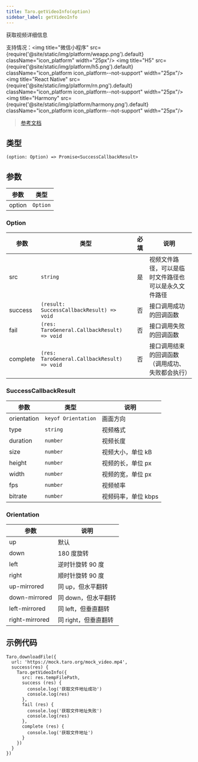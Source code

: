 ```yaml
---
title: Taro.getVideoInfo(option)
sidebar_label: getVideoInfo
---
```


获取视频详细信息

支持情况：<img title="微信小程序" src={require('@site/static/img/platform/weapp.png').default} className="icon_platform" width="25px"/> <img title="H5" src={require('@site/static/img/platform/h5.png').default} className="icon_platform icon_platform--not-support" width="25px"/> <img title="React Native" src={require('@site/static/img/platform/rn.png').default} className="icon_platform icon_platform--not-support" width="25px"/> <img title="Harmony" src={require('@site/static/img/platform/harmony.png').default} className="icon_platform icon_platform--not-support" width="25px"/>

> [参考文档](https://developers.weixin.qq.com/miniprogram/dev/api/media/video/wx.getVideoInfo.html)

## 类型

```tsx
(option: Option) => Promise<SuccessCallbackResult>
```

## 参数

| 参数 | 类型 |
| --- | --- |
| option | `Option` |

### Option

| 参数 | 类型 | 必填 | 说明 |
| --- | --- | :---: | --- |
| src | `string` | 是 | 视频文件路径，可以是临时文件路径也可以是永久文件路径 |
| success | `(result: SuccessCallbackResult) => void` | 否 | 接口调用成功的回调函数 |
| fail | `(res: TaroGeneral.CallbackResult) => void` | 否 | 接口调用失败的回调函数 |
| complete | `(res: TaroGeneral.CallbackResult) => void` | 否 | 接口调用结束的回调函数（调用成功、失败都会执行） |

### SuccessCallbackResult

| 参数 | 类型 | 说明 |
| --- | --- | --- |
| orientation | `keyof Orientation` | 画面方向 |
| type | `string` | 视频格式 |
| duration | `number` | 视频长度 |
| size | `number` | 视频大小，单位 kB |
| height | `number` | 视频的长，单位 px |
| width | `number` | 视频的宽，单位 px |
| fps | `number` | 视频帧率 |
| bitrate | `number` | 视频码率，单位 kbps |

### Orientation

| 参数 | 说明 |
| --- | --- |
| up | 默认 |
| down | 180 度旋转 |
| left | 逆时针旋转 90 度 |
| right | 顺时针旋转 90 度 |
| up-mirrored | 同 up，但水平翻转 |
| down-mirrored | 同 down，但水平翻转 |
| left-mirrored | 同 left，但垂直翻转 |
| right-mirrored | 同 right，但垂直翻转 |

## 示例代码

```tsx
Taro.downloadFile({
  url: 'https://mock.taro.org/mock_video.mp4',
  success(res) {
    Taro.getVideoInfo({
      src: res.tempFilePath,
      success (res) {
        console.log('获取文件地址成功')
        console.log(res)
      },
      fail (res) {
        console.log('获取文件地址失败')
        console.log(res)
      },
      complete (res) {
        console.log('获取文件地址')
      }
    })
  }
})
```
